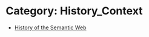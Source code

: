 # Category: History_Context
* [History of the Semantic Web](../modules/History_of_the_Semantic_Web/History_of_the_Semantic_Web.md)

